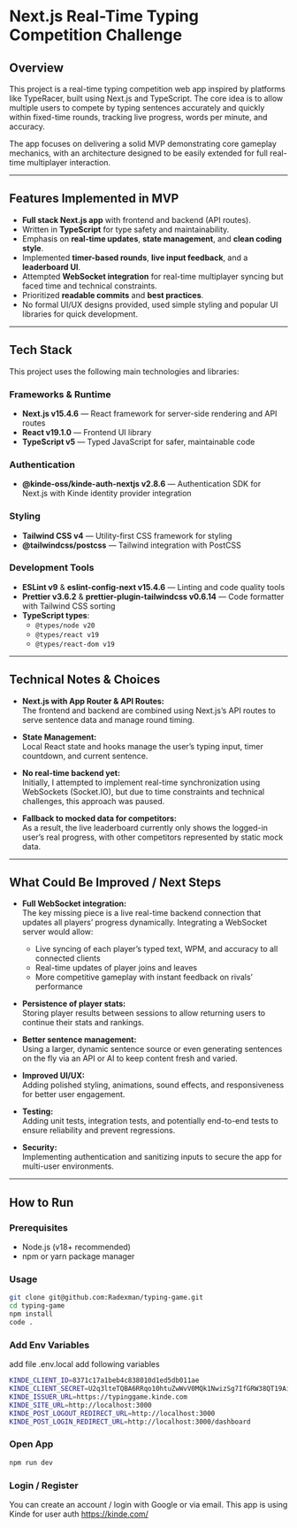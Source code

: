 # Next.js Real-Time Typing Competition Challenge

## Overview

This project is a real-time typing competition web app inspired by platforms like TypeRacer, built using Next.js and TypeScript. The core idea is to allow multiple users to compete by typing sentences accurately and quickly within fixed-time rounds, tracking live progress, words per minute, and accuracy.

The app focuses on delivering a solid MVP demonstrating core gameplay mechanics, with an architecture designed to be easily extended for full real-time multiplayer interaction.

---

## Features Implemented in MVP

- **Full stack Next.js app** with frontend and backend (API routes).
- Written in **TypeScript** for type safety and maintainability.
- Emphasis on **real-time updates**, **state management**, and **clean coding style**.
- Implemented **timer-based rounds**, **live input feedback**, and a **leaderboard UI**.
- Attempted **WebSocket integration** for real-time multiplayer syncing but faced time and technical constraints.
- Prioritized **readable commits** and **best practices**.
- No formal UI/UX designs provided, used simple styling and popular UI libraries for quick development.

---

## Tech Stack

This project uses the following main technologies and libraries:

### Frameworks & Runtime

- **Next.js v15.4.6** — React framework for server-side rendering and API routes
- **React v19.1.0** — Frontend UI library
- **TypeScript v5** — Typed JavaScript for safer, maintainable code

### Authentication

- **@kinde-oss/kinde-auth-nextjs v2.8.6** — Authentication SDK for Next.js with Kinde identity provider integration

### Styling

- **Tailwind CSS v4** — Utility-first CSS framework for styling
- **@tailwindcss/postcss** — Tailwind integration with PostCSS

### Development Tools

- **ESLint v9** & **eslint-config-next v15.4.6** — Linting and code quality tools
- **Prettier v3.6.2** & **prettier-plugin-tailwindcss v0.6.14** — Code formatter with Tailwind CSS sorting
- **TypeScript types**:
  - `@types/node v20`
  - `@types/react v19`
  - `@types/react-dom v19`

---

## Technical Notes & Choices

- **Next.js with App Router & API Routes:**  
  The frontend and backend are combined using Next.js’s API routes to serve sentence data and manage round timing.

- **State Management:**  
  Local React state and hooks manage the user’s typing input, timer countdown, and current sentence.

- **No real-time backend yet:**  
  Initially, I attempted to implement real-time synchronization using WebSockets (Socket.IO), but due to time constraints and technical challenges, this approach was paused.

- **Fallback to mocked data for competitors:**  
  As a result, the live leaderboard currently only shows the logged-in user’s real progress, with other competitors represented by static mock data.

---

## What Could Be Improved / Next Steps

- **Full WebSocket integration:**  
  The key missing piece is a live real-time backend connection that updates all players’ progress dynamically. Integrating a WebSocket server would allow:
  - Live syncing of each player’s typed text, WPM, and accuracy to all connected clients
  - Real-time updates of player joins and leaves
  - More competitive gameplay with instant feedback on rivals’ performance

- **Persistence of player stats:**  
  Storing player results between sessions to allow returning users to continue their stats and rankings.

- **Better sentence management:**  
  Using a larger, dynamic sentence source or even generating sentences on the fly via an API or AI to keep content fresh and varied.

- **Improved UI/UX:**  
  Adding polished styling, animations, sound effects, and responsiveness for better user engagement.

- **Testing:**  
  Adding unit tests, integration tests, and potentially end-to-end tests to ensure reliability and prevent regressions.

- **Security:**  
  Implementing authentication and sanitizing inputs to secure the app for multi-user environments.

---

## How to Run

### Prerequisites

- Node.js (v18+ recommended)
- npm or yarn package manager

### Usage

```bash
git clone git@github.com:Radexman/typing-game.git
cd typing-game
npm install
code .
```

### Add Env Variables

add file .env.local
add following variables

```bash
KINDE_CLIENT_ID=8371c17a1beb4c838010d1ed5db011ae
KINDE_CLIENT_SECRET=U2q3lteTQBA6RRqo10htuZwWvV0MQk1NwizSg7IfGRW38QT19Ai
KINDE_ISSUER_URL=https://typinggame.kinde.com
KINDE_SITE_URL=http://localhost:3000
KINDE_POST_LOGOUT_REDIRECT_URL=http://localhost:3000
KINDE_POST_LOGIN_REDIRECT_URL=http://localhost:3000/dashboard
```

### Open App

```bash
npm run dev
```

### Login / Register

You can create an account / login with Google or via email.
This app is using Kinde for user auth
https://kinde.com/

